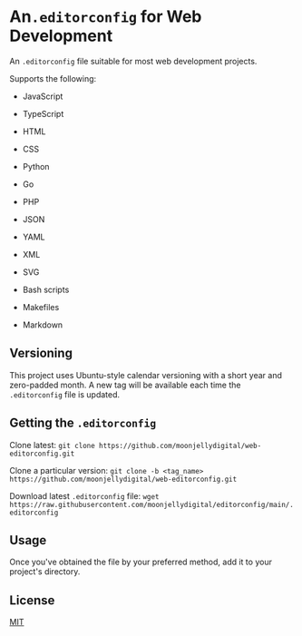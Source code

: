 # An`.editorconfig` for Web Development

An `.editorconfig` file suitable for most web development projects.

Supports the following:

* JavaScript

* TypeScript

* HTML

* CSS

* Python

* Go

* PHP

* JSON

* YAML

* XML

* SVG

* Bash scripts

* Makefiles

* Markdown

## Versioning

This project uses Ubuntu-style calendar versioning with a short year and
zero-padded month. A new tag will be available each time the `.editorconfig`
file is updated.

## Getting the `.editorconfig`

Clone latest: `git clone https://github.com/moonjellydigital/web-editorconfig.git`

Clone a particular version: `git clone -b <tag_name> https://github.com/moonjellydigital/web-editorconfig.git`

Download latest `.editorconfig` file: `wget https://raw.githubusercontent.com/moonjellydigital/editorconfig/main/.editorconfig`

## Usage

Once you've obtained the file by your preferred method, add it to your project's directory.

## License

[MIT](./LICENSE)
